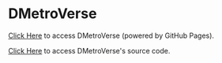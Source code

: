 # DMetroVerse

[Click Here][dmetroverse] to access DMetroVerse (powered by GitHub Pages).

[Click Here][dmetroverse-code] to access DMetroVerse's source code.

[dmetroverse]: https://pawasagrwl.github.io/dmetroverse

[dmetroverse-code]: https://www.github.com/pawasagrwl/dmetroverse-code
